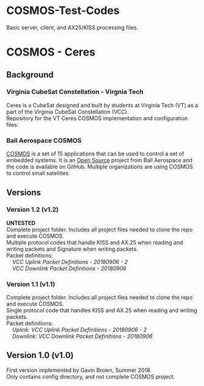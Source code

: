 # COSMOS-Test-Codes
Basic server, client, and AX25/KISS processing files.

# COSMOS - Ceres

## Background
### Virginia CubeSat Constellation - Virgnia Tech
Ceres is a CubeSat designed and built by students at Virginia Tech (VT) as a part of the Virginia CubeSat Constellation (VCC).  
Repository for the VT Ceres COSMOS implementation and configuration files.

### Ball Aerospace COSMOS
[COSMOS](https://cosmosrb.com/) is a set of 15 applications that can be used to control a set of embedded systems.  It is an [Open Source](https://github.com/BallAerospace/COSMOS) project from Ball Aerospace and the code is available on GitHub.  Multiple organizations are using COSMOS to control small satellites.

## Versions
### Version 1.2 (v1.2)
**UNTESTED**  
Complete project folder.  Includes all project files needed to clone the repo and execute COSMOS.  
Multiple protocol codes that handle KISS and AX.25 when reading and writing packets and Signature when writing packets.  
Packet definitions:  
&nbsp;&nbsp;&nbsp;&nbsp;_VCC Uplink Packet Definitions - 20180906 - 2_  
&nbsp;&nbsp;&nbsp;&nbsp;_VCC Downlink Packet Definitions - 20180906_  

### Version 1.1 (v1.1)
Complete project folder.  Includes all project files needed to clone the repo and execute COSMOS.  
Single protocol code that handles KISS and AX.25 when reading and writing packets.  
Packet definitions:  
&nbsp;&nbsp;&nbsp;&nbsp;_Uplink: VCC Uplink Packet Definitions - 20180906 - 2_  
&nbsp;&nbsp;&nbsp;&nbsp;_Downlink: VCC Downlink Packet Definitions - 20180906_  

## Version 1.0 (v1.0)
First version implemented by Gavin Brown, Summer 2018.  
Only contains config directory, and not complete COSMOS project.  

